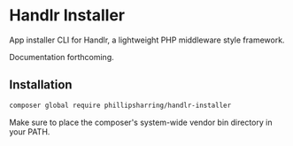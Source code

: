# Handlr Installer

App installer CLI for Handlr, a lightweight PHP middleware style framework.

Documentation forthcoming.

## Installation

```bash
composer global require phillipsharring/handlr-installer
```
Make sure to place the composer's system-wide vendor bin directory in your PATH.
